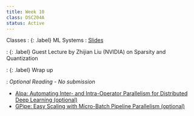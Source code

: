 ```yaml
---
title: Week 10
class: DSC204A
status: Active
---
```


Classes
: {: .label} ML Systems
  : [Slides]()
  
: {: .label} Guest Lecture by Zhijian Liu (NVIDIA) on Sparsity and Quantization

: {: .label} Wrap up

: *Optional Reading - No submission*
* [Alpa: Automating Inter- and Intra-Operator Parallelism for Distributed Deep Learning (optional)](https://arxiv.org/pdf/2201.12023.pdf)
* [GPipe: Easy Scaling with Micro-Batch Pipeline Parallelism (optional)](https://arxiv.org/pdf/1811.06965.pdf)


  
<!--Class 1
: {: .label} ML System - 2
<!--  : [Slides](assets/slides/22_ml-system-2.pdf) &#8226; [Recording](https://podcast.ucsd.edu/watch/wi24/dsc204a_a00/26) &#8226; [Scribe Notes](assets/scribe_notes/Mar_11_scribe_note.pdf) 
: *Reading:*
* [Alpa: Automating Inter- and Intra-Operator Parallelism for Distributed Deep Learning (optional)](https://arxiv.org/pdf/2201.12023.pdf)
* [GPipe: Easy Scaling with Micro-Batch Pipeline Parallelism (optional)](https://arxiv.org/pdf/1811.06965.pdf)
* [Megatron-LM: Training Multi-Billion Parameter Language Models Using Model Parallelism (optional)](https://arxiv.org/pdf/1909.08053.pdf)
* [FlashAttention: Fast and Memory-Efficient Exact Attention with IO-Awareness (optional)](https://arxiv.org/pdf/2205.14135.pdf)
* [Efficient Memory Management for Large Language Model Serving with PagedAttention (optional)](https://arxiv.org/pdf/2309.06180.pdf)



Class 2
: {: .label} ML System - 3
 <!-- : [Slides](assets/slides/23_ml-system-3.pdf) &#8226; [Recording](https://podcast.ucsd.edu/watch/wi24/dsc204a_a00/27) &#8226; [Scribe Notes](#) 
: *Reading:* 
* [Alpa: Automating Inter- and Intra-Operator Parallelism for Distributed Deep Learning (optional)](https://arxiv.org/pdf/2201.12023.pdf)
* [GPipe: Easy Scaling with Micro-Batch Pipeline Parallelism (optional)](https://arxiv.org/pdf/1811.06965.pdf)
* [Megatron-LM: Training Multi-Billion Parameter Language Models Using Model Parallelism (optional)](https://arxiv.org/pdf/1909.08053.pdf)
* [FlashAttention: Fast and Memory-Efficient Exact Attention with IO-Awareness (optional)](https://arxiv.org/pdf/2205.14135.pdf)
* [Efficient Memory Management for Large Language Model Serving with PagedAttention (optional)](https://arxiv.org/pdf/2309.06180.pdf)



Class 3
: {: .label} ML System - 4
: *Reading:* 
* [Alpa: Automating Inter- and Intra-Operator Parallelism for Distributed Deep Learning (optional)](https://arxiv.org/pdf/2201.12023.pdf)
* [GPipe: Easy Scaling with Micro-Batch Pipeline Parallelism (optional)](https://arxiv.org/pdf/1811.06965.pdf)
* [Megatron-LM: Training Multi-Billion Parameter Language Models Using Model Parallelism (optional)](https://arxiv.org/pdf/1909.08053.pdf)
* [FlashAttention: Fast and Memory-Efficient Exact Attention with IO-Awareness (optional)](https://arxiv.org/pdf/2205.14135.pdf)
* [Efficient Memory Management for Large Language Model Serving with PagedAttention (optional)](https://arxiv.org/pdf/2309.06180.pdf)

-->
